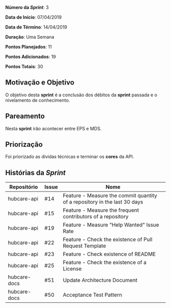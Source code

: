 **Número da _Sprint_**: 3

**Data de Início**: 07/04/2019

**Data de Término**: 14/04/2019

**Duração**: Uma Semana

**Pontos Planejados**: 11

**Pontos Adicionados**: 19

**Pontos Totais**: 30

## Motivação e Objetivo
O objetivo desta __sprint__ é a conclusão dos débitos da __sprint__ passada e o nivelamento de conhecimento.

## Pareamento
Nesta __sprint__ irão acontecer entre EPS e MDS.

## Priorização
Foi priorizado as dividas técnicas e terminar os __cores__ da API.

## Histórias da _Sprint_

| Repositório|Issue|Nome|
| -----------|-----|----|
|hubcare-api|#14| Feature - Measure the commit quantity of a repository in the last 30 days | 
|hubcare-api|#15| Feature - Measure the frequent contributors of a repository | 
|hubcare-api|#19| Feature - Measure "Help Wanted" Issue Rate| 
|hubcare-api|#22| Feature - Check the existence of Pull Request Template| 
|hubcare-api|#23| Feature - Check existence of README | 
|hubcare-api|#25| Feature - Check the existence of a License| 
|hubcare-docs|#51| Update Architecture Document | 
|hubcare-docs|#50| Acceptance Test Pattern | 

